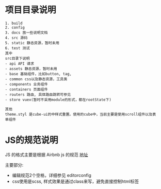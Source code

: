 # 项目目录说明

```
1. build
2. config
3. docs 放一些说明文档
4. src 源码
5. static 静态资源，暂时未用
6. test 测试
其中
src目录下说明
- api API 请求
- assets 静态资源，暂时未用
- base 基础组件，比如button, tag,
- common css以及静态资源，工具类
- components 业务组件
- containers 页面组件
- routers 路由, 具体路由跳转可参见
- store vuex(暂时不采用module的形式，都在rootState下)

其他
theme.styl 是cube-ui的中样式重置。使用的cube中，当前主要是使用scroll组件以及表单组件
```
# JS的规范说明
JS 的格式主要是根据 Airbnb js 的规范
[地址](https://github.com/airbnb/javascript)

主要部分:
- 编辑规范2个空格，详细参见 editorconfig
- css使用是scss, 样式效果是通过class来写，避免直接控制html标签
